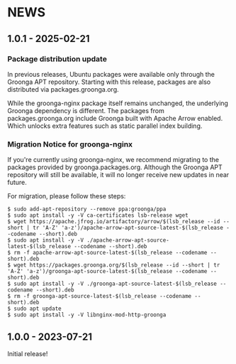# NEWS

## 1.0.1 - 2025-02-21

### Package distribution update

In previous releases, Ubuntu packages were available only through the Groonga
APT repository. Starting with this release, packages are also distributed via
packages.groonga.org.

While the groonga-nginx package itself remains unchanged, the underlying Groonga
dependency is different. The packages from packages.groonga.org include Groonga
built with Apache Arrow enabled. Which unlocks extra features such as static
parallel index building.

### Migration Notice for groonga-nginx

If you're currently using groonga-nginx, we recommend migrating to the packages
provided by groonga.packages.org. Although the Groonga APT repository will still
be available, it will no longer receive new updates in near future.

For migration, please follow these steps:

```console
$ sudo add-apt-repository --remove ppa:groonga/ppa
$ sudo apt install -y -V ca-certificates lsb-release wget
$ wget https://apache.jfrog.io/artifactory/arrow/$(lsb_release --id --short | tr 'A-Z' 'a-z')/apache-arrow-apt-source-latest-$(lsb_release --codename --short).deb
$ sudo apt install -y -V ./apache-arrow-apt-source-latest-$(lsb_release --codename --short).deb
$ rm -f apache-arrow-apt-source-latest-$(lsb_release --codename --short).deb
$ wget https://packages.groonga.org/$(lsb_release --id --short | tr 'A-Z' 'a-z')/groonga-apt-source-latest-$(lsb_release --codename --short).deb
$ sudo apt install -y -V ./groonga-apt-source-latest-$(lsb_release --codename --short).deb
$ rm -f groonga-apt-source-latest-$(lsb_release --codename --short).deb
$ sudo apt update
$ sudo apt install -y -V libnginx-mod-http-groonga
```

## 1.0.0 - 2023-07-21

Initial release!
